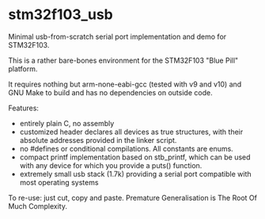 # stm32f103_usb
Minimal usb-from-scratch serial port implementation and demo for STM32F103. 

This is a rather bare-bones environment for the STM32F103 "Blue Pill" platform.  

It requires nothing but arm-none-eabi-gcc (tested with v9 and v10) and GNU Make to build and
has no dependencies on outside code.

Features:
- entirely plain C, no assembly
- customized header declares all devices as true structures, with their absolute addresses provided in the linker script.
- no #defines or conditional compilations.  All constants are enums. 
- compact printf implementation based on stb_printf, which can be used with any device for which you provide a puts() function.
- extremely small usb stack (1.7k) providing a serial port compatible with most operating systems

To re-use: just cut, copy and paste. Premature Generalisation is The Root Of Much Complexity. 
